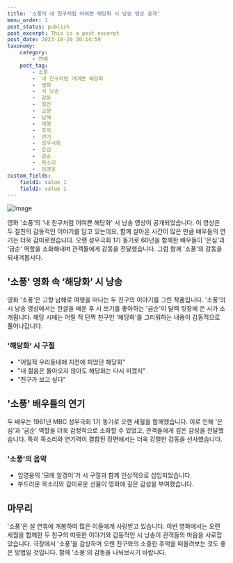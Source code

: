 ```yaml
---
title: '소풍의 내 친구처럼 어여쁜 해당화 시 낭송 영상 공개'
menu_order: 1
post_status: publish
post_excerpt: This is a post excerpt
post_date: 2023-10-20 20:14:59
taxonomy:
    category:
        - 연예
    post_tag:
        - 소풍
        -  내 친구처럼 어여쁜 해당화
        -  영화
        -  시 낭송
        -  감동
        -  절친
        -  고향
        -  남해
        -  여행
        -  추억
        -  연기
        -  성우극회
        -  은심
        -  금순
        -  목소리
        -  임영웅
custom_fields:
    field1: value 1
    field2: value 2
---
```


![Image](https://ssl.pstatic.net/mimgnews/image/112/2024/02/07/202402070742328641523_20240207074623_01_20240207074701196.jpg?type=w540)


영화 '소풍'의 '내 친구처럼 어여쁜 해당화' 시 낭송 영상이 공개되었습니다. 이 영상은 두 절친의 감동적인 이야기를 담고 있는데요, 함께 살아온 시간이 많은 만큼 배우들의 연기는 더욱 감미로웠습니다. 오랜 성우극회 1기 동기로 60년을 함께한 배우들이 '은심'과 '금순' 역할을 소화해내며 관객들에게 감동을 전달했습니다. 그럼 함께 '소풍'의 감동을 되새겨봅시다.

## '소풍' 영화 속 ‘해당화’ 시 낭송
영화 '소풍'은 고향 남해로 여행을 떠나는 두 친구의 이야기를 그린 작품입니다. '소풍'의 시 낭송 영상에서는 한글을 배운 후 시 쓰기를 좋아하는 '금순'이 달력 뒷장에 쓴 시가 소개됩니다. 해당 시에는 어릴 적 단짝 친구인 '해당화'를 그리워하는 내용이 감동적으로 풀어나갑니다.

### '해당화' 시 구절
- "어릴적 우리동네에 지천에 피었던 해당화"
- "내 젊음은 돌아오지 않아도 해당화는 다시 피겠지"
- "친구가 보고 싶다"

## '소풍' 배우들의 연기
두 배우는 1961년 MBC 성우극회 1기 동기로 오랜 세월을 함께했습니다. 이로 인해 '은심'과 '금순' 역할을 더욱 감정적으로 소화할 수 있었고, 관객들에게 깊은 감성을 전달했습니다. 특히 목소리와 연기력이 결합된 장면에서는 더욱 강렬한 감동을 선사했습니다.

### '소풍'의 음악
- 임영웅의 '모래 알갱이'가 시 구절과 함께 인상적으로 삽입되었습니다.
- 부드러운 목소리와 감미로운 선율이 영화에 깊은 감성을 부여했습니다.

## 마무리
'소풍'은 설 연휴에 개봉하여 많은 이들에게 사랑받고 있습니다. 이번 영화에서는 오랜 세월을 함께한 두 친구의 따뜻한 이야기와 감동적인 시 낭송이 관객들의 마음을 사로잡았습니다. 극장에서 '소풍'을 감상하며 오랜 친구와의 소중한 추억을 떠올려보는 것도 좋은 방법일 것입니다. 함께 '소풍'의 감동을 나눠보시기 바랍니다.
